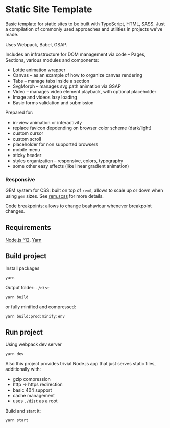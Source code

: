 # Static Site Template

Basic template for static sites to be built with TypeScript, HTML, SASS.
Just a compilation of commonly used approaches and utilities in projects we've made.

Uses Webpack, Babel, GSAP.

Includes an infrastructure for DOM management via code – Pages, Sections, various modules and components:

* Lottie animation wrapper
* Canvas – as an example of how to organize canvas rendering
* Tabs – manage tabs inside a section
* SvgMorph – manages svg:path animation via GSAP
* Video – manages video element playback, with optional placeholder
* Image and videos lazy loading
* Basic forms validation and submission

Prepared for:
* in-view animation or interactivity
* replace favicon depdending on browser color scheme (dark/light)
* custom cursor
* custom scroll
* placeholder for non supported browsers
* mobile menu
* sticky header
* styles organization – responsive, colors, typography
* some other easy effects (like linear gradient animation)

### Responsive

GEM system for CSS: built on top of `rem`s, allows to scale up or down when using `gem` sizes. See [rem.scss]('./app/styles/common/rem.scss) for more details.

Code breakpoints: allows to change beahaviour whenever breakpoint changes.

## Requirements

[Node.js ^12](https://nodejs.org/), [Yarn](https://classic.yarnpkg.com/lang/en/)

## Build project

Install packages

```bash
yarn
```

Output folder: `./dist`

```bash
yarn build
```

or fully minified and compressed:

```bash
yarn build:prod:minify:env
```

## Run project

Using webpack dev server

```bash
yarn dev
```

Also this project provides trivial Node.js app that just serves static files, additionally with:

* gzip compression
* http -> https redirection
* basic 404 support
* cache management
* uses `./dist` as a root

Build and start it:

```bash
yarn start
```
